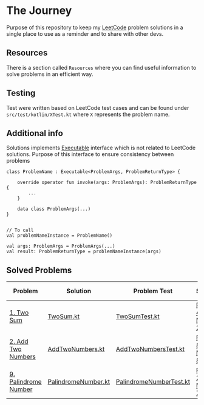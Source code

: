 # The Journey

Purpose of this repository to keep my [LeetCode](https://leetcode.com) problem solutions in a single place to use as a reminder and to share with other devs.

## Resources

There is a section called `Resources` where you can find useful information to solve problems in an efficient way.

## Testing

Test were written based on LeetCode test cases and can be found under `src/test/kotlin/XTest.kt` where `X` represents
the problem name.

## Additional info

Solutions
implements [Executable](https://github.com/mitsinsar/TheJourney/blob/master/src/main/kotlin/core/Executable.kt)
interface which is not related to LeetCode solutions. Purpose of this interface to ensure consistency between problems

```
class ProblemName : Executable<ProblemArgs, ProblemReturnType> {

    override operator fun invoke(args: ProblemArgs): ProblemReturnType {
        ...
    }

    data class ProblemArgs(...)
}


// To call
val problemNameInstance = ProblemName()

val args: ProblemArgs = ProblemArgs(...)
val result: ProblemReturnType = problemNameInstance(args)
```

## Solved Problems

| Problem                                                                  | Solution                                                                                                                 | Problem Test                                                                                                           | Submission                                                                                                     | Related Resource                                                                       |
|--------------------------------------------------------------------------|--------------------------------------------------------------------------------------------------------------------------|------------------------------------------------------------------------------------------------------------------------|----------------------------------------------------------------------------------------------------------------|----------------------------------------------------------------------------------------|
| [1. Two Sum](https://leetcode.com/problems/two-sum/)                     | [TwoSum.kt](https://github.com/mitsinsar/TheJourney/blob/master/src/main/kotlin/solutions/TwoSum.kt)                     | [TwoSumTest.kt](https://github.com/mitsinsar/TheJourney/blob/master/src/test/kotlin/TwoSumTest.kt)                     | [R: 431 ms 49.67%<br/>M: 43.2 MB 27.72%](https://leetcode.com/problems/two-sum/submissions/838908240/)         | [HashMap.md](https://github.com/mitsinsar/TheJourney/blob/master/resources/HashMap.md) |
| [2. Add Two Numbers](https://leetcode.com/problems/add-two-numbers/)     | [AddTwoNumbers.kt](https://github.com/mitsinsar/TheJourney/blob/master/src/main/kotlin/solutions/AddTwoNumbers.kt)       | [AddTwoNumbersTest.kt](https://github.com/mitsinsar/TheJourney/blob/master/src/test/kotlin/AddTwoNumbersTest.kt)       | [R: 255 ms 86.11%<br/>M: 42.5 MB 89.72%](https://leetcode.com/problems/add-two-numbers/submissions/847667456/) |                                                                                        |                                                                                        |
| [9. Palindrome Number](https://leetcode.com/problems/palindrome-number/) | [PalindromeNumber.kt](https://github.com/mitsinsar/TheJourney/blob/master/src/main/kotlin/solutions/PalindromeNumber.kt) | [PalindromeNumberTest.kt](https://github.com/mitsinsar/TheJourney/blob/master/src/test/kotlin/PalindromeNumberTest.kt) | [R: 518 ms 21.6%<br/>M:37.7 MB 77.49%](https://leetcode.com/problems/palindrome-number/submissions/848191558/) |                                                                                        |
